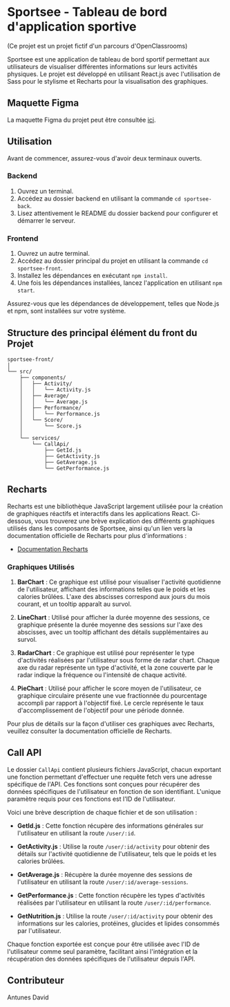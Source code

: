 # Sportsee - Tableau de bord d'application sportive

(Ce projet est un projet fictif d'un parcours d'OpenClassrooms)

Sportsee est une application de tableau de bord sportif permettant aux utilisateurs de visualiser différentes informations sur leurs activités physiques. Le projet est développé en utilisant React.js avec l'utilisation de Sass pour le stylisme et Recharts pour la visualisation des graphiques.

## Maquette Figma

La maquette Figma du projet peut être consultée [ici](https://www.figma.com/file/BMomGVZqLZb811mDMShpLu/UI-design-Sportify-FR?node-id=0%3A1).


## Utilisation

Avant de commencer, assurez-vous d'avoir deux terminaux ouverts.

### Backend

1. Ouvrez un terminal.
2. Accédez au dossier backend en utilisant la commande `cd sportsee-back`.
3. Lisez attentivement le README du dossier backend pour configurer et démarrer le serveur.

### Frontend

1. Ouvrez un autre terminal.
2. Accédez au dossier principal du projet en utilisant la commande `cd sportsee-front`.
3. Installez les dépendances en exécutant `npm install`.
4. Une fois les dépendances installées, lancez l'application en utilisant `npm start`.

Assurez-vous que les dépendances de développement, telles que Node.js et npm, sont installées sur votre système.

## Structure des principal élément du front du Projet

```
sportsee-front/
│
└── src/
    ├── components/
    │   ├── Activity/
    │   │   └── Activity.js
    │   ├── Average/
    │   │   └── Average.js
    │   ├── Performance/
    │   │   └── Performance.js
    │   └── Score/
    │       └── Score.js
    │
    └── services/
        └── CallApi/
            ├── GetId.js
            ├── GetActivity.js
            ├── GetAverage.js
            └── GetPerformance.js

```

## Recharts

Recharts est une bibliothèque JavaScript largement utilisée pour la création de graphiques réactifs et interactifs dans les applications React. Ci-dessous, vous trouverez une brève explication des différents graphiques utilisés dans les composants de Sportsee, ainsi qu'un lien vers la documentation officielle de Recharts pour plus d'informations :

- [Documentation Recharts](https://recharts.org/)

### Graphiques Utilisés

1. **BarChart** : Ce graphique est utilisé pour visualiser l'activité quotidienne de l'utilisateur, affichant des informations telles que le poids et les calories brûlées. L'axe des abscisses correspond aux jours du mois courant, et un tooltip apparaît au survol.

2. **LineChart** : Utilisé pour afficher la durée moyenne des sessions, ce graphique présente la durée moyenne des sessions sur l'axe des abscisses, avec un tooltip affichant des détails supplémentaires au survol.

3. **RadarChart** : Ce graphique est utilisé pour représenter le type d'activités réalisées par l'utilisateur sous forme de radar chart. Chaque axe du radar représente un type d'activité, et la zone couverte par le radar indique la fréquence ou l'intensité de chaque activité.

4. **PieChart** : Utilisé pour afficher le score moyen de l'utilisateur, ce graphique circulaire présente une vue fractionnée du pourcentage accompli par rapport à l'objectif fixé. Le cercle représente le taux d'accomplissement de l'objectif pour une période donnée.

Pour plus de détails sur la façon d'utiliser ces graphiques avec Recharts, veuillez consulter la documentation officielle de Recharts.

## Call API

Le dossier `CallApi` contient plusieurs fichiers JavaScript, chacun exportant une fonction permettant d'effectuer une requête fetch vers une adresse spécifique de l'API. Ces fonctions sont conçues pour récupérer des données spécifiques de l'utilisateur en fonction de son identifiant. L'unique paramètre requis pour ces fonctions est l'ID de l'utilisateur.

Voici une brève description de chaque fichier et de son utilisation :

- **GetId.js** : Cette fonction récupère des informations générales sur l'utilisateur en utilisant la route `/user/:id`.

- **GetActivity.js** : Utilise la route `/user/:id/activity` pour obtenir des détails sur l'activité quotidienne de l'utilisateur, tels que le poids et les calories brûlées.

- **GetAverage.js** : Récupère la durée moyenne des sessions de l'utilisateur en utilisant la route `/user/:id/average-sessions`.

- **GetPerformance.js** : Cette fonction récupère les types d'activités réalisées par l'utilisateur en utilisant la route `/user/:id/performance`.

- **GetNutrition.js** : Utilise la route `/user/:id/activity` pour obtenir des informations sur les calories, protéines, glucides et lipides consommés par l'utilisateur.

Chaque fonction exportée est conçue pour être utilisée avec l'ID de l'utilisateur comme seul paramètre, facilitant ainsi l'intégration et la récupération des données spécifiques de l'utilisateur depuis l'API.

## Contributeur

Antunes David